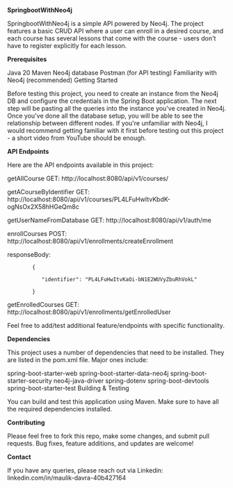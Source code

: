 **SpringbootWithNeo4j**

SpringbootWithNeo4j is a simple API powered by Neo4j. The project features a basic CRUD API where a user can enroll in a desired course, and each course has several lessons that come with the course - users don't have to register explicitly for each lesson.

**Prerequisites**

Java 20
Maven
Neo4j database
Postman (for API testing)
Familiarity with Neo4j (recommended)
Getting Started

Before testing this project, you need to create an instance from the Neo4j DB and configure the credentials in the Spring Boot application. The next step will be pasting all the queries into the instance you've created in Neo4j. Once you've done all the database setup, you will be able to see the relationship between different nodes. If you're unfamiliar with Neo4j, I would recommend getting familiar with it first before testing out this project - a short video from YouTube should be enough.

**API Endpoints**

Here are the API endpoints available in this project:

getAllCourse
GET: http://localhost:8080/api/v1/courses/

getACourseByIdentifier
GET: http://localhost:8080/api/v1/courses/PL4LFuHwItvKbdK-ogNsOx2X58hHGeQm8c

getUserNameFromDatabase
GET: http://localhost:8080/api/v1/auth/me

enrollCourses
POST: http://localhost:8080/api/v1/enrollments/createEnrollment

responseBody:

            {
            
               "identifier": "PL4LFuHwItvKaOi-bN1E2WUVyZbuRhVokL"
               
            }

getEnrolledCourses
GET: http://localhost:8080/api/v1/enrollments/getEnrolledUser

Feel free to add/test additional feature/endpoints with specific functionality.

**Dependencies**

This project uses a number of dependencies that need to be installed. They are listed in the pom.xml file. Major ones include:

spring-boot-starter-web
spring-boot-starter-data-neo4j
spring-boot-starter-security
neo4j-java-driver
spring-dotenv
spring-boot-devtools
spring-boot-starter-test
Building & Testing

You can build and test this application using Maven. Make sure to have all the required dependencies installed.

**Contributing**

Please feel free to fork this repo, make some changes, and submit pull requests. Bug fixes, feature additions, and updates are welcome!

**Contact**

If you have any queries, please reach out via Linkedin: linkedin.com/in/maulik-davra-40b427164

